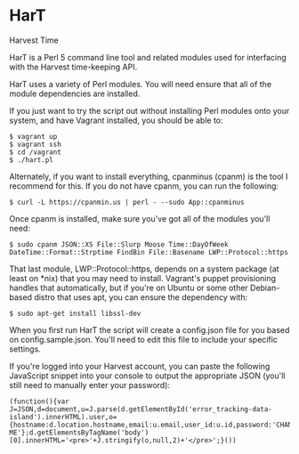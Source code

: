 # HarT
Harvest Time

HarT is a Perl 5 command line tool and related modules used for interfacing with the Harvest time-keeping API.

HarT uses a variety of Perl modules.  You will need ensure that all of the module dependencies are installed.

If you just want to try the script out without installing Perl modules onto your system, and have Vagrant installed, you should be able to:

```
$ vagrant up
$ vagrant ssh
$ cd /vagrant
$ ./hart.pl
```

Alternately, if you want to install everything, cpanminus (cpanm) is the tool I recommend for this.  If you do not have cpanm, you can run the following:

```
$ curl -L https://cpanmin.us | perl - --sudo App::cpanminus
```

Once cpanm is installed, make sure you've got all of the modules you'll need:

```
$ sudo cpanm JSON::XS File::Slurp Moose Time::DayOfWeek DateTime::Format::Strptime FindBin File::Basename LWP::Protocol::https
```

That last module, LWP::Protocol::https, depends on a system package (at least on \*nix) that you may need to install.  Vagrant's puppet provisioning handles that automatically, but if you're on Ubuntu or some other Debian-based distro that uses apt, you can ensure the dependency with:

```
$ sudo apt-get install libssl-dev
```

When you first run HarT the script will create a config.json file for you based on config.sample.json.  You'll need to edit this file to include your specific settings.

If you're logged into your Harvest account, you can paste the following JavaScript snippet into your console to output the appropriate JSON (you'll still need to manually enter your password):

```
(function(){var J=JSON,d=document,u=J.parse(d.getElementById('error_tracking-data-island').innerHTML).user,o={hostname:d.location.hostname,email:u.email,user_id:u.id,password:'CHANGE-ME'};d.getElementsByTagName('body')[0].innerHTML='<pre>'+J.stringify(o,null,2)+'</pre>';}())
```